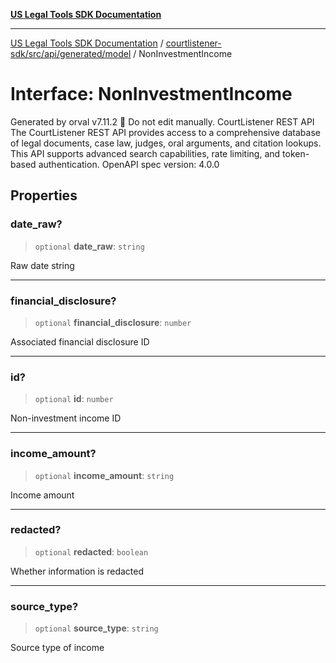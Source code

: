 [**US Legal Tools SDK Documentation**](../../../../../../README.md)

***

[US Legal Tools SDK Documentation](../../../../../../README.md) / [courtlistener-sdk/src/api/generated/model](../README.md) / NonInvestmentIncome

# Interface: NonInvestmentIncome

Generated by orval v7.11.2 🍺
Do not edit manually.
CourtListener REST API
The CourtListener REST API provides access to a comprehensive database of legal documents, case law, judges, oral arguments, and citation lookups. This API supports advanced search capabilities, rate limiting, and token-based authentication.
OpenAPI spec version: 4.0.0

## Properties

### date\_raw?

> `optional` **date\_raw**: `string`

Raw date string

***

### financial\_disclosure?

> `optional` **financial\_disclosure**: `number`

Associated financial disclosure ID

***

### id?

> `optional` **id**: `number`

Non-investment income ID

***

### income\_amount?

> `optional` **income\_amount**: `string`

Income amount

***

### redacted?

> `optional` **redacted**: `boolean`

Whether information is redacted

***

### source\_type?

> `optional` **source\_type**: `string`

Source type of income
